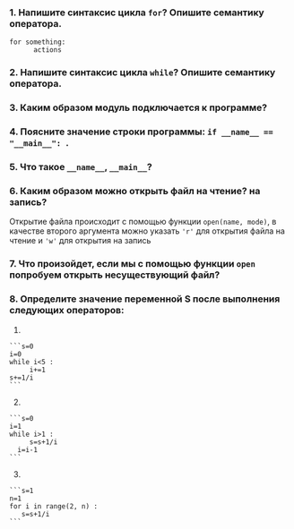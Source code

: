 ### 1. Напишите синтаксис цикла `for`? Опишите семантику оператора.
   ```
   for something:
         actions
   ```
         
### 2. Напишите синтаксис цикла `while`? Опишите семантику оператора.

### 3. Каким образом модуль подключается к программе? 

### 4. Поясните значение строки программы: `if __name__ == "__main__": `.

### 5. Что такое `__name__`, `__main__`? 

### 6. Каким образом можно открыть файл на чтение? на запись?
   
   Открытие файла происходит с помощью функции `open(name, mode)`, в качестве второго аргумента можно указать `'r'` для открытия файла на чтение и `'w'` для открытия на запись
   
### 7. Что произойдет, если мы с помощью функции `open` попробуем открыть несуществующий файл? 

### 8. Определите значение переменной S после выполнения следующих операторов: 
   1. 
    ```s=0 
    i=0 
    while i<5 : 
         i+=1 
    s+=1/i
    ```
   2.  
    ```s=0 
    i=1 
    while i>1 : 
         s=s+1/i 
      i=i-1 
    ```
   3. 
    ```s=1 
    n=1 
    for i in range(2, n) : 
       s=s+1/i
    ```